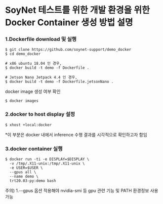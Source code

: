 # SoyNet 테스트를 위한 개발 환경을 위한 Docker Container 생성 방법 설명



### 1.Dockerfile download 및 실행 
```
$ git clone https://github.com/soynet-support/demo_docker
$ cd demo_docker

# x86 ubuntu 18.04 인 경우,
$ docker build -t demo -f Dockerfile . 

# Jetson Nano Jetpack 4.4 인 경우, 
$ docker build -t demo -f Dockerfile.jetsonNano . 
```

docker image 생성 여부 확인

```
$ docker images
```


### 2.docker to host display 설정


```
$ xhost +local:docker
```

*이 부분은 docker 내에서 inference 수행 결과를 시각적으로 확인하고자 함임


### 3.docker container 실행


```
$ docker run -ti -e DISPLAY=$DISPLAY \
  -v /tmp/.X11-unix:/tmp/.X11-unix \
  -e USER=$USER \
  --gpus all \
  --name demo \
  trt20.03-py:demo bash
```

주의) 
1.--gpus 옵션 적용해야 nvidia-smi 등 gpu 관련 기능 및 PATH 환경정보 사용 가능
